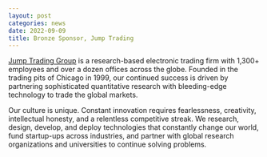 ```yaml
---
layout: post
categories: news
date: 2022-09-09
title: Bronze Sponsor, Jump Trading
---
```


[Jump Trading Group](https://www.jumptrading.com/) is a research-based electronic trading firm with 1,300+ employees and over a dozen offices across the globe. Founded in the trading pits of Chicago in 1999, our continued success is driven by partnering sophisticated quantitative research with bleeding-edge technology to trade the global markets.

Our culture is unique. Constant innovation requires fearlessness, creativity, intellectual honesty, and a relentless competitive streak. We research, design, develop, and deploy technologies that constantly change our world, fund startup-ups across industries, and partner with global research organizations and universities to continue solving problems.
